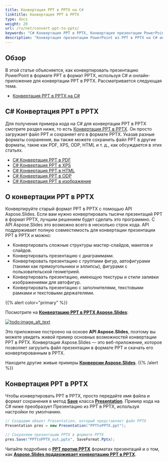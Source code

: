 ```yaml
---
title: Конвертация PPT в PPTX на C#
linktitle: Конвертация PPT в PPTX
type: docs
weight: 20
url: /ru/net/convert-ppt-to-pptx/
keywords: "C# Конвертация PPT в PPTX, Конвертация презентации PowerPoint, PPT в PPTX, C#, Csharp, .NET, Aspose.Slides"
description: "Конвертация презентации PowerPoint из PPT в PPTX на C# или .NET"
---
```


## **Обзор**

В этой статье объясняется, как конвертировать презентацию PowerPoint в формате PPT в формат PPTX, используя C# и онлайн-приложение для конвертации PPT в PPTX. Рассматривается следующая тема.

- [Конвертация PPT в PPTX на C#](#convert-ppt-to-pptx)

## **C# Конвертация PPT в PPTX**

Для получения примера кода на C# для конвертации PPT в PPTX смотрите раздел ниже, то есть [Конвертация PPT в PPTX](#convert-ppt-to-pptx). Он просто загружает файл PPT и сохраняет его в формате PPTX. Указав разные форматы сохранения, вы также можете сохранить файл PPT в другие форматы, такие как PDF, XPS, ODP, HTML и т. д., как обсуждается в этих статьях.

- [C# Конвертация PPT в PDF](https://docs.aspose.com/slides/net/convert-powerpoint-to-pdf/)
- [C# Конвертация PPT в XPS](https://docs.aspose.com/slides/net/convert-powerpoint-to-xps/)
- [C# Конвертация PPT в HTML](https://docs.aspose.com/slides/net/convert-powerpoint-to-html/)
- [C# Конвертация PPT в ODP](https://docs.aspose.com/slides/net/save-presentation/)
- [C# Конвертация PPT в изображение](https://docs.aspose.com/slides/net/convert-powerpoint-to-png/)

## **О конвертации PPT в PPTX**
Конвертируйте старый формат PPT в PPTX с помощью API Aspose.Slides. Если вам нужно конвертировать тысячи презентаций PPT в формат PPTX, лучшим решением будет сделать это программно. С API Aspose.Slides это возможно всего в несколько строк кода. API поддерживает полную совместимость для конвертации презентации PPT в PPTX и можно:

- Конвертировать сложные структуры мастер-слайдов, макетов и слайдов.
- Конвертировать презентацию с диаграммами.
- Конвертировать презентацию с группами фигур, автофигурами (такими как прямоугольники и эллипсы), фигурами с пользовательской геометрией.
- Конвертировать презентацию, имеющую текстуры и стили заливки изображениями для автофигур.
- Конвертировать презентацию с заполнителями, текстовыми рамками и текстовыми держателями.

{{% alert color="primary" %}} 

Посмотрите на [**Конвертацию PPT в PPTX Aspose.Slides**](https://products.aspose.app/slides/conversion/ppt-to-pptx):

[](https://products.aspose.app/slides/conversion/ppt-to-pptx)

[![todo:image_alt_text](ppt-to-pptx.png)](https://products.aspose.app/slides/conversion/ppt-to-pptx)

Это приложение построено на основе **API Aspose.Slides**, поэтому вы можете увидеть живой пример основных возможностей конвертации PPT в PPTX. Конвертация Aspose.Slides — это веб-приложение, которое позволяет загрузить файл презентации в формате PPT и скачать его конвертированным в PPTX.

Находите другие живые примеры [**Конверсии Aspose.Slides**](https://products.aspose.app/slides/conversion/).
{{% /alert %}} 

## **Конвертация PPT в PPTX**
Чтобы конвертировать PPT в PPTX, просто передайте имя файла и формат сохранения в метод [**Save**](https://reference.aspose.com/slides/net/aspose.slides/presentation/methods/save/index) класса [**Presentation**](https://reference.aspose.com/slides/net/aspose.slides/presentation). Пример кода на C# ниже преобразует Презентацию из PPT в PPTX, используя настройки по умолчанию.

```c#
// Создадим объект Presentation, который представляет файл PPTX
Presentation pres = new Presentation("PPTtoPPTX.ppt");

// Сохраняем презентацию PPTX в формате PPTX
pres.Save("PPTtoPPTX_out.pptx", SaveFormat.Pptx);
```

Читайте подробнее о [**PPT против PPTX**](/slides/ru/net/ppt-vs-pptx/) форматах презентаций и о том, как [**Aspose.Slides поддерживает конвертацию PPT в PPTX**](/slides/ru/net/convert-ppt-to-pptx/).